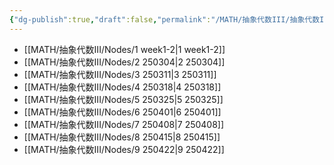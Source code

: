 ```yaml
---
{"dg-publish":true,"draft":false,"permalink":"/MATH/抽象代数III/抽象代数III/","dgPassFrontmatter":true}
---
```



- [[MATH/抽象代数III/Nodes/1 week1-2\|1 week1-2]]
- [[MATH/抽象代数III/Nodes/2 250304\|2 250304]]
- [[MATH/抽象代数III/Nodes/3 250311\|3 250311]]
- [[MATH/抽象代数III/Nodes/4 250318\|4 250318]]
- [[MATH/抽象代数III/Nodes/5 250325\|5 250325]]
- [[MATH/抽象代数III/Nodes/6 250401\|6 250401]]
- [[MATH/抽象代数III/Nodes/7 250408\|7 250408]]
- [[MATH/抽象代数III/Nodes/8 250415\|8 250415]]
- [[MATH/抽象代数III/Nodes/9 250422\|9 250422]]
